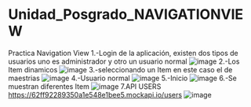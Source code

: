 # Unidad_Posgrado_NAVIGATIONVIEW
Practica Navigation View
1.-Login de la aplicación, existen dos tipos de usuarios uno es administrador y otro un usuario normal
![image](https://user-images.githubusercontent.com/87103650/182464606-460d1ea6-9c7d-43f3-abd5-ce3a6efefa4e.png)
2.-Los Item dinamicos
![image](https://user-images.githubusercontent.com/87103650/182464699-a3d82c53-0194-4092-9596-e8cfad2a1656.png)
3.-seleccionando un Item en este caso el de maestrias
![image](https://user-images.githubusercontent.com/87103650/182464774-c2564b83-82a9-46fc-a46f-54eacfe419d5.png)
4.-Usuario normal
![image](https://user-images.githubusercontent.com/87103650/182465009-be4e12cd-3866-49c5-8455-31c23f90bfb0.png)
5.-Inicio 
![image](https://user-images.githubusercontent.com/87103650/182465080-10dada34-5310-45ab-a39f-b3362d713cf7.png)
6.-Se muestran diferentes Item
![image](https://user-images.githubusercontent.com/87103650/182465162-7509b06b-78c0-4c5c-bff0-0fffa53e3fcf.png)
7.API USERS https://62ff92289350a1e548e1bee5.mockapi.io/users
![image](https://user-images.githubusercontent.com/87103650/185643790-14e56877-510b-4660-9d98-790bee46e8a3.png)


